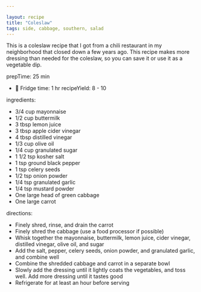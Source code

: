 ```yaml
---

layout: recipe
title: "Coleslaw"
tags: side, cabbage, southern, salad
---
```


This is a coleslaw recipe that I got from a chili restaurant in my neighborhood that closed down a few years ago. This recipe makes more dressing than needed for the coleslaw, so you can save it or use it as a vegetable dip.

prepTime: 25 min
- 🥶 Fridge time: 1 hr
recipeYield: 8 - 10

ingredients:
- 3/4 cup mayonnaise
- 1/2 cup buttermilk
- 3 tbsp lemon juice
- 3 tbsp apple cider vinegar
- 4 tbsp distilled vinegar
- 1/3 cup olive oil
- 1/4 cup granulated sugar
- 1 1/2 tsp kosher salt
- 1 tsp ground black pepper
- 1 tsp celery seeds
- 1/2 tsp onion powder
- 1/4 tsp granulated garlic
- 1/4 tsp mustard powder
- One large head of green cabbage
- One large carrot

directions:
- Finely shred, rinse, and drain the carrot
- Finely shred the cabbage (use a food processor if possible)
- Whisk together the mayonnaise, buttermilk, lemon juice, cider vinegar, distilled vinegar, olive oil, and sugar
- Add the salt, pepper, celery seeds, onion powder, and granulated garlic, and combine well
- Combine the shredded cabbage and carrot in a separate bowl
- Slowly add the dressing until it lightly coats the vegetables, and toss well. Add more dressing until it tastes good
- Refrigerate for at least an hour before serving
